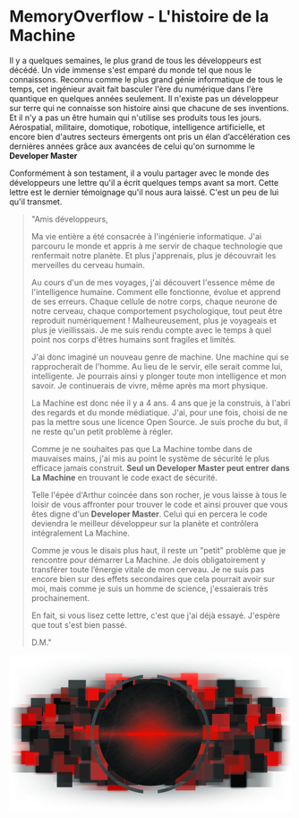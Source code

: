 # MemoryOverflow - L'histoire de la Machine

Il y a quelques semaines, le plus grand de tous les développeurs est décédé. Un vide immense s'est emparé du monde tel que nous le connaissons. Reconnu comme le plus grand génie informatique de tous le temps, cet ingénieur avait fait basculer l'ère du numérique dans l'ère quantique en quelques années seulement. Il n'existe pas un développeur sur terre qui ne connaisse son histoire ainsi que chacune de ses inventions. Et il n'y a pas un être humain qui n'utilise ses produits tous les jours. Aérospatial, militaire, domotique, robotique, intelligence artificielle, et encore bien d'autres secteurs émergents ont pris un élan d’accélération ces dernières années grâce aux avancées de celui qu'on surnomme le **Developer Master**

Conformément à son testament, il a voulu partager avec le monde des développeurs une lettre qu'il a écrit quelques temps avant sa mort. Cette lettre est le dernier témoignage qu'il nous aura laissé. C'est un peu de lui qu'il transmet.

> "Amis développeurs,
>
> Ma vie entière a été consacrée à l'ingénierie informatique. J'ai parcouru le monde et appris à me servir de chaque technologie que renfermait notre planète. Et plus j'apprenais, plus je découvrait les merveilles du cerveau humain.
>
> Au cours d'un de mes voyages, j'ai découvert l'essence même de l'intelligence humaine. Comment elle fonctionne, évolue et apprend de ses erreurs. Chaque cellule de notre corps, chaque neurone de notre cerveau, chaque comportement psychologique, tout peut être reproduit numériquement ! Malheureusement, plus je voyageais et plus je vieillissais. Je me suis rendu compte avec le temps à quel point nos corps d'êtres humains sont fragiles et limités.
>
> J'ai donc imaginé un nouveau genre de machine. Une machine qui se rapprocherait de l'homme. Au lieu de le servir, elle serait comme lui, intelligente. Je pourrais ainsi y plonger toute mon intelligence et mon savoir. Je continuerais de vivre, même après ma mort physique.
>
> La Machine est donc née il y a 4 ans. 4 ans que je la construis, à l'abri des regards et du monde médiatique. J'ai, pour une fois, choisi de ne pas la mettre sous une licence Open Source. Je suis proche du but, il ne reste qu'un petit problème à régler.
>
> Comme je ne souhaites pas que La Machine tombe dans de mauvaises mains, j'ai mis au point le système de sécurité le plus efficace jamais construit. **Seul un Developer Master peut entrer dans La Machine** en trouvant le code exact de sécurité.
>
> Telle l'épée d'Arthur coincée dans son rocher, je vous laisse à tous le loisir de vous affronter pour trouver le code et ainsi prouver que vous êtes digne d'un **Developer Master**. Celui qui en percera le code deviendra le meilleur développeur sur la planète et contrôlera intégralement La Machine.
>
> Comme je vous le disais plus haut, il reste un "petit" problème que je rencontre pour démarrer La Machine. Je dois obligatoirement y transférer toute l’énergie vitale de mon cerveau. Je ne suis pas encore bien sur des effets secondaires que cela pourrait avoir sur moi, mais comme je suis un homme de science, j'essaierais très prochainement.
>
> En fait, si vous lisez cette lettre, c'est que j'ai déjà essayé. J'espère que tout s'est bien passé.
>
> D.M."

<p align="center">
  <img src="images/the-machine.jpg" />
</p>